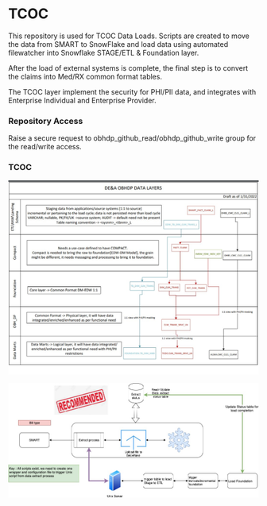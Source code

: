 # TCOC 
<p>This repository is used for TCOC Data Loads. Scripts are created to move the data from SMART to SnowFlake and load data using automated filewatcher into Snowflake STAGE/ETL & Foundation layer.</p>
<p>After the load of external systems is complete, the final step is to convert the claims into Med/RX common format tables.</p>
<p>The TCOC layer implement the security for PHI/PII data, and integrates with Enterprise Individual and Enterprise Provider.</p>


### Repository Access
Raise a secure request to obhdp_github_read/obhdp_github_write group for the read/write access.


### TCOC
![high level THO diagram](./img/THO_Data_Layers.jpg)


![high level flow diagram](./img/TCOC_Flow-Option-2.jpg)

